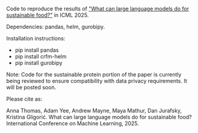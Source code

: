 Code to reproduce the results of ["What can large language models do for sustainable food?"](https://arxiv.org/abs/2503.04734) in ICML 2025.

Dependencies: pandas, helm, gurobipy. 

Installation instructions:
- pip install pandas
- pip install crfm-helm
- pip install gurobipy

Note: Code for the sustainable protein portion of the paper is currently being reviewed to ensure compatibility with data privacy requirements. It will be posted soon. 

Please cite as:

Anna Thomas, Adam Yee, Andrew Mayne, Maya Mathur, Dan Jurafsky, Kristina Gligorić. What can large language models do for sustainable food? International Conference on Machine Learning, 2025. 
